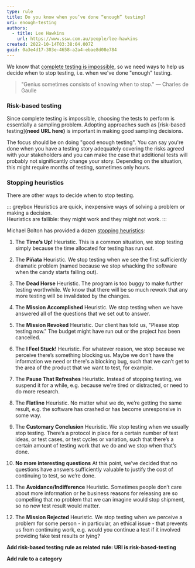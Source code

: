 ```yaml
---
type: rule
title: Do you know when you’ve done “enough” testing?
uri: enough-testing
authors:
  - title: Lee Hawkins
    url: https://www.ssw.com.au/people/lee-hawkins
created: 2022-10-14T03:38:04.007Z
guid: 0a3e4d17-303e-4658-a2a4-ebae8d08e784
---
```

We know that [complete testing is impossible](https://www.ssw.com.au/rules/complete-testing-is-impossible), so we need ways to help us decide when to stop testing, i.e. when we've done "enough" testing.

> "Genius sometimes consists of knowing when to stop."
— Charles de Gaulle

<!--endintro-->

### Risk-based testing

Since complete testing is impossible, choosing the tests to perform is essentially a sampling problem. Adopting approaches such as [risk-based testing]**(need URL here)** is important in making good sampling decisions.



The focus should be on doing "good enough testing". You can say you're done when you have a testing story adequately covering the risks agreed with your stakeholders and you can make the case that additional tests will probably not significantly change your story. Depending on the situation, this might require months of testing, sometimes only hours.

### Stopping heuristics

There are other ways to decide when to stop testing.

::: greybox
Heuristics are quick, inexpensive ways of solving a problem or making a decision. \
Heuristics are fallible: they might work and they might not work. 
:::

Michael Bolton has provided a dozen [stopping heuristics](https://www.developsense.com/blog/2009/09/when-do-we-stop-test/):

1. The **Time’s Up!** Heuristic. This is a common situation, we stop testing simply because the time allocated for testing has run out.




2. The **Piñata** Heuristic. We stop testing when we see the first sufficiently dramatic problem (named because we stop whacking the software when the candy starts falling out).



3. The **Dead Horse** Heuristic. The program is too buggy to make further testing worthwhile. We know that there will be so much rework that any more testing will be invalidated by the changes.
4. The **Mission Accomplished** Heuristic. We stop testing when we have answered all of the questions that we set out to answer.
5. The **Mission Revoked** Heuristic. Our client has told us, "Please stop testing now." The budget might have run out or the project has been cancelled.

6. The **I Feel Stuck!** Heuristic. For whatever reason, we stop because we perceive there’s something blocking us. Maybe we don’t have the information we need or there's a blocking bug, such that we can’t get to the area of the product that we want to test, for example.

7. The **Pause That Refreshes** Heuristic. Instead of stopping testing, we suspend it for a while, e.g. because we're tired or distracted, or need to do more research. 
8. The **Flatline** Heuristic. No matter what we do, we’re getting the same result, e.g. the software has crashed or has become unresponsive in some way.




9. The **Customary Conclusion** Heuristic. We stop testing when we usually stop testing. There’s a protocol in place for a certain number of test ideas, or test cases, or test cycles or variation, such that there’s a certain amount of testing work that we do and we stop when that’s done. 

10. **No more interesting questions** At this point, we’ve decided that no questions have answers sufficiently valuable to justify the cost of continuing to test, so we’re done. 

11. The **Avoidance/Indifference** Heuristic. Sometimes people don’t care about more information or he business reasons for releasing are so compelling that no problem that we can imagine would stop shipment, so no new test result would matter.
12. The **Mission Rejected** Heuristic. We stop testing when we perceive a problem for some person - in particular, an ethical issue - that prevents us from continuing work, e.g. would you continue a test if it involved providing fake test results or lying? 

**Add risk-based testing rule as related rule: URI is risk-based-testing**

**Add rule to a category**